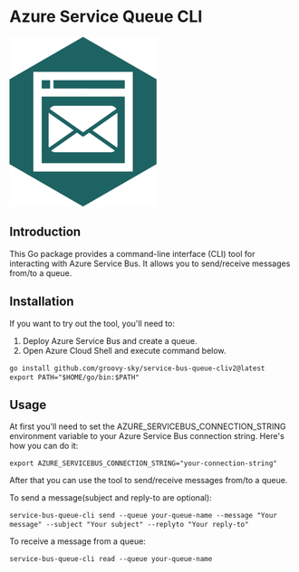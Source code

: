 # Azure Service Queue CLI

![](logo.svg)

## Introduction
This Go package provides a command-line interface (CLI) tool for interacting with Azure Service Bus. It allows you to send/receive messages from/to a queue. 

## Installation

If you want to try out the tool, you'll need to:
1. Deploy Azure Service Bus and create a queue.
2. Open Azure Cloud Shell and execute command below.

```
go install github.com/groovy-sky/service-bus-queue-cliv2@latest
export PATH="$HOME/go/bin:$PATH"
```

## Usage

At first you'll need to set the AZURE_SERVICEBUS_CONNECTION_STRING environment variable to your Azure Service Bus connection string. Here's how you can do it:

```
export AZURE_SERVICEBUS_CONNECTION_STRING="your-connection-string"
```

After that you can use the tool to send/receive messages from/to a queue. 

To send a message(subject and reply-to are optional):

``` 
service-bus-queue-cli send --queue your-queue-name --message "Your message" --subject "Your subject" --replyto "Your reply-to"
```

To receive a message from a queue:

```
service-bus-queue-cli read --queue your-queue-name
```

